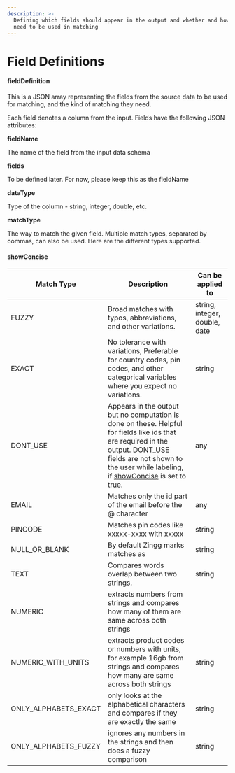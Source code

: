 ```yaml
---
description: >-
  Defining which fields should appear in the output and whether and how they
  need to be used in matching
---
```


# Field Definitions

#### fieldDefinition

This is a JSON array representing the fields from the source data to be used for matching, and the kind of matching they need.

Each field denotes a column from the input. Fields have the following JSON attributes:

**fieldName**

The name of the field from the input data schema

**fields**

To be defined later. For now, please keep this as the fieldName

**dataType**

Type of the column - string, integer, double, etc.

**matchType**

&#x20;The way to match the given field. Multiple match types, separated by commas, can also be used. Here are the different types supported.&#x20;

#### showConcise

| Match Type             | Description                                                                                                                                                                                                                                           | Can be applied to             |
| ---------------------- | ----------------------------------------------------------------------------------------------------------------------------------------------------------------------------------------------------------------------------------------------------- | ----------------------------- |
| FUZZY                  | Broad matches with typos, abbreviations, and other variations.                                                                                                                                                                                        | string, integer, double, date |
| EXACT                  | No tolerance with variations, Preferable for country codes, pin codes, and other categorical variables where you expect no variations.                                                                                                                | string                        |
| DONT\_USE              | Appears in the output but no computation is done on these. Helpful for fields like ids that are required in the output. DONT\_USE fields are not shown to the user while labeling, if [showConcise](field-definitions.md#showconcise) is set to true. | any                           |
| EMAIL                  | Matches only the id part of the email before the @ character                                                                                                                                                                                          | any                           |
| PINCODE                | Matches pin codes like xxxxx-xxxx with xxxxx                                                                                                                                                                                                          | string                        |
| NULL\_OR\_BLANK      | By default Zingg marks matches as                                                                                                                                                                                                                     | string                        |
| TEXT                   | Compares words overlap between two strings.                                                                                                                                                                                                           | string                        |
| NUMERIC                | extracts numbers from strings and compares how many of them are same across both strings                                                                                                                                                              |                               |
| NUMERIC\_WITH\_UNITS   | extracts product codes or numbers with units, for example 16gb from strings and compares how many are same across both strings                                                                                                                        | string                        |
| ONLY\_ALPHABETS\_EXACT | only looks at the alphabetical characters and compares if they are exactly the same                                                                                                                                                                   | string                        |
| ONLY\_ALPHABETS\_FUZZY | ignores any numbers in the strings and then does a fuzzy comparison                                                                                                                                                                                   | string                        |

####
